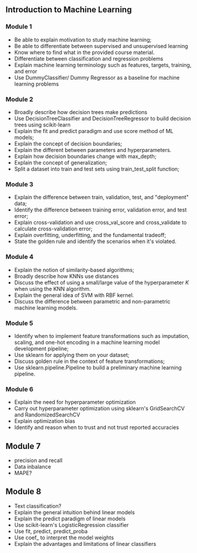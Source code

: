 ## Introduction to Machine Learning 

### Module 1

- Be able to explain motivation to study machine learning;
- Be able to differentiate between supervised and unsupervised learning
- Know where to find what in the provided course material.
- Differentiate between classification and regression problems
- Explain machine learning terminology such as features, targets, training, and error
- Use DummyClassifier/ Dummy Regressor as a baseline for machine learning problems


### Module 2

- Broadly describe how decision trees make predictions
- Use DecisionTreeClassifier and DecisionTreeRegressor to build decision trees using scikit-learn
- Explain the fit and predict paradigm and use score method of ML models;
- Explain the concept of decision boundaries;
- Explain the different between parameters and hyperparameters.
- Explain how decision boundaries change with max_depth;
- Explain the concept of generalization;
- Split a dataset into train and test sets using train_test_split function;

### Module 3 

- Explain the difference between train, validation, test, and "deployment" data;
- Identify the difference between training error, validation error, and test error;
- Explain cross-validation and use cross_val_score and cross_validate to calculate cross-validation error;
- Explain overfitting, underfitting, and the fundamental tradeoff;
- State the golden rule and identify the scenarios when it's violated.

### Module 4 

- Explain the notion of similarity-based algorithms;
- Broadly describe how KNNs use distances
- Discuss the effect of using a small/large value of the hyperparameter $K$ when using the KNN algorithm.
- Explain the general idea of SVM with RBF kernel.
- Discuss the difference between parametric and non-parametric machine learning models.

### Module 5 

- Identify when to implement feature transformations such as imputation, scaling, and one-hot encoding in a machine learning model development pipeline;
- Use sklearn for applying them on your dataset;
- Discuss golden rule in the context of feature transformations;
- Use sklearn.pipeline.Pipeline to build a preliminary machine learning pipeline.

### Module 6 

- Explain the need for hyperparameter optimization
- Carry out hyperparameter optimization using sklearn's GridSearchCV and RandomizedSearchCV
- Explain optimization bias
- Identify and reason when to trust and not trust reported accuracies

## Module 7 

- precision and recall 
- Data inbalance 
- MAPE? 

## Module 8 

- Text classification? 
- Explain the general intuition behind linear models
- Explain the predict paradigm of linear models
- Use scikit-learn's LogisticRegression classifier
- Use fit, predict, predict_proba
- Use coef_ to interpret the model weights
- Explain the advantages and limitations of linear classifiers

